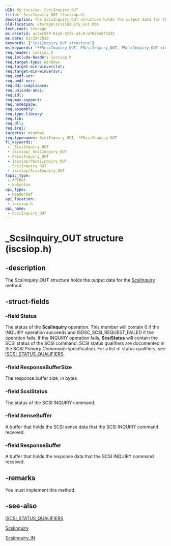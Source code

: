 ```yaml
---
UID: NS:iscsiop._ScsiInquiry_OUT
title: _ScsiInquiry_OUT (iscsiop.h)
description: The ScsiInquiry_OUT structure holds the output data for the ScsiInquiry method.
old-location: storage\scsiinquiry_out.htm
tech.root: storage
ms.assetid: ac3ec079-61a5-42fe-a1c0-b7626e5f32d2
ms.date: 03/29/2018
keywords: ["ScsiInquiry_OUT structure"]
ms.keywords: "*PScsiInquiry_OUT, PScsiInquiry_OUT, PScsiInquiry_OUT structure pointer [Storage Devices], ScsiInquiry_OUT, ScsiInquiry_OUT structure [Storage Devices], _ScsiInquiry_OUT, iscsiop/PScsiInquiry_OUT, iscsiop/ScsiInquiry_OUT, storage.scsiinquiry_out, structs-iSCSI_0c90b572-8a05-4a75-86ce-5b12d82a1c2f.xml"
req.header: iscsiop.h
req.include-header: Iscsiop.h
req.target-type: Windows
req.target-min-winverclnt: 
req.target-min-winversvr: 
req.kmdf-ver: 
req.umdf-ver: 
req.ddi-compliance: 
req.unicode-ansi: 
req.idl: 
req.max-support: 
req.namespace: 
req.assembly: 
req.type-library: 
req.lib: 
req.dll: 
req.irql: 
targetos: Windows
req.typenames: ScsiInquiry_OUT, *PScsiInquiry_OUT
f1_keywords:
 - _ScsiInquiry_OUT
 - iscsiop/_ScsiInquiry_OUT
 - PScsiInquiry_OUT
 - iscsiop/PScsiInquiry_OUT
 - ScsiInquiry_OUT
 - iscsiop/ScsiInquiry_OUT
topic_type:
 - APIRef
 - kbSyntax
api_type:
 - HeaderDef
api_location:
 - iscsiop.h
api_name:
 - ScsiInquiry_OUT
---
```


# _ScsiInquiry_OUT structure (iscsiop.h)


## -description

The ScsiInquiry_OUT structure holds the output data for the <a href="/windows-hardware/drivers/storage/scsiinquiry">ScsiInquiry</a> method.

## -struct-fields

### -field Status

The status of the <b>ScsiInquiry</b> operation. This member will contain 0 if the INQUIRY operation succeeds and ISDSC_SCSI_REQUEST_FAILED if the operation fails. If the INQUIRY operation fails, <b>ScsiStatus</b> will contain the SCSI status of the SCSI command. SCSI status qualifiers are documented in the <i>SCSI Primary Commands</i> specification. For a list of status qualifiers, see <a href="/windows-hardware/drivers/storage/iscsi-status-qualifiers">ISCSI_STATUS_QUALIFIERS</a>.

### -field ResponseBufferSize

The response buffer size, in bytes<i>.</i>

### -field ScsiStatus

The status of the SCSI INQUIRY command.

### -field SenseBuffer

A buffer that holds the SCSI sense data that the SCSI INQUIRY command received.

### -field ResponseBuffer

A buffer that holds the response data that the SCSI INQUIRY command received.

## -remarks

You must implement this method.

## -see-also

<a href="/windows-hardware/drivers/storage/iscsi-status-qualifiers">ISCSI_STATUS_QUALIFIERS</a>



<a href="/windows-hardware/drivers/storage/scsiinquiry">ScsiInquiry</a>



<a href="/windows-hardware/drivers/ddi/hbapiwmi/ns-hbapiwmi-_scsiinquiry_in">ScsiInquiry_IN</a>